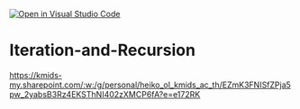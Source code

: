 [![Open in Visual Studio Code](https://classroom.github.com/assets/open-in-vscode-c66648af7eb3fe8bc4f294546bfd86ef473780cde1dea487d3c4ff354943c9ae.svg)](https://classroom.github.com/online_ide?assignment_repo_id=9183099&assignment_repo_type=AssignmentRepo)
# Iteration-and-Recursion
https://kmids-my.sharepoint.com/:w:/g/personal/heiko_ol_kmids_ac_th/EZmK3FNISfZPja5pw_2yabsB3Rz4EKSThNI402zXMCP6fA?e=e172RK


